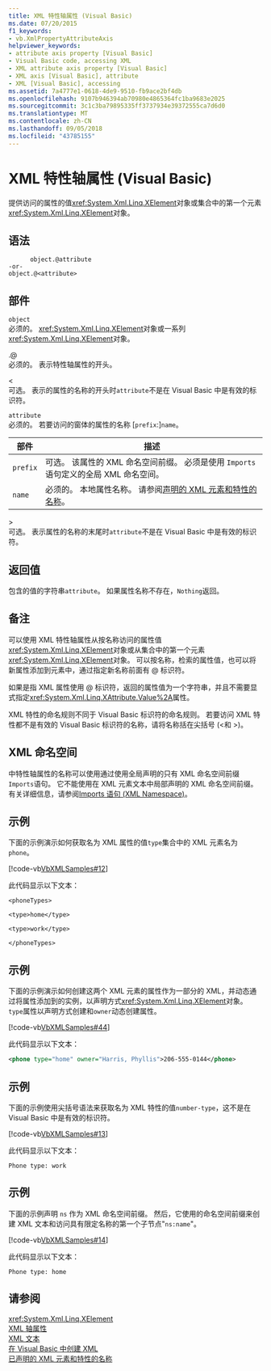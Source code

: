 ```yaml
---
title: XML 特性轴属性 (Visual Basic)
ms.date: 07/20/2015
f1_keywords:
- vb.XmlPropertyAttributeAxis
helpviewer_keywords:
- attribute axis property [Visual Basic]
- Visual Basic code, accessing XML
- XML attribute axis property [Visual Basic]
- XML axis [Visual Basic], attribute
- XML [Visual Basic], accessing
ms.assetid: 7a4777e1-0618-4de9-9510-fb9ace2bf4db
ms.openlocfilehash: 9107b946394ab70980e4865364fc1ba9683e2025
ms.sourcegitcommit: 3c1c3ba79895335ff3737934e39372555ca7d6d0
ms.translationtype: MT
ms.contentlocale: zh-CN
ms.lasthandoff: 09/05/2018
ms.locfileid: "43785155"
---
```

# <a name="xml-attribute-axis-property-visual-basic"></a>XML 特性轴属性 (Visual Basic)
提供访问的属性的值<xref:System.Xml.Linq.XElement>对象或集合中的第一个元素<xref:System.Xml.Linq.XElement>对象。  
  
## <a name="syntax"></a>语法  
  
```  
      object.@attribute  
-or-  
object.@<attribute>  
```  
  
## <a name="parts"></a>部件  
 `object`  
 必须的。 <xref:System.Xml.Linq.XElement>对象或一系列<xref:System.Xml.Linq.XElement>对象。  
  
 .@  
 必须的。 表示特性轴属性的开头。  
  
 <  
 可选。 表示的属性的名称的开头时`attribute`不是在 Visual Basic 中是有效的标识符。  
  
 `attribute`  
 必须的。 若要访问的窗体的属性的名称 [`prefix`:]`name`。  
  
|部件|描述|  
|----------|-----------------|  
|`prefix`|可选。 该属性的 XML 命名空间前缀。 必须是使用 `Imports` 语句定义的全局 XML 命名空间。|  
|`name`|必须的。 本地属性名称。 请参阅[声明的 XML 元素和特性的名称](../../../visual-basic/programming-guide/language-features/xml/names-of-declared-xml-elements-and-attributes.md)。|  
  
 \>  
 可选。 表示属性的名称的末尾时`attribute`不是在 Visual Basic 中是有效的标识符。  
  
## <a name="return-value"></a>返回值  
 包含的值的字符串`attribute`。 如果属性名称不存在，`Nothing`返回。  
  
## <a name="remarks"></a>备注  
 可以使用 XML 特性轴属性从按名称访问的属性值<xref:System.Xml.Linq.XElement>对象或从集合中的第一个元素<xref:System.Xml.Linq.XElement>对象。 可以按名称，检索的属性值，也可以将新属性添加到元素中，通过指定新名称前面有 @ 标识符。  
  
 如果是指 XML 属性使用 @ 标识符，返回的属性值为一个字符串，并且不需要显式指定<xref:System.Xml.Linq.XAttribute.Value%2A>属性。  
  
 XML 特性的命名规则不同于 Visual Basic 标识符的命名规则。 若要访问 XML 特性都不是有效的 Visual Basic 标识符的名称，请将名称括在尖括号 (\<和 >)。  
  
## <a name="xml-namespaces"></a>XML 命名空间  
 中特性轴属性的名称可以使用通过使用全局声明的只有 XML 命名空间前缀`Imports`语句。 它不能使用在 XML 元素文本中局部声明的 XML 命名空间前缀。 有关详细信息，请参阅[Imports 语句 (XML Namespace)](../../../visual-basic/language-reference/statements/imports-statement-xml-namespace.md)。  
  
## <a name="example"></a>示例  
 下面的示例演示如何获取名为 XML 属性的值`type`集合中的 XML 元素名为`phone`。  
  
 [!code-vb[VbXMLSamples#12](../../../visual-basic/language-reference/operators/codesnippet/VisualBasic/xml-attribute-axis-property_1.vb)]  
  
 此代码显示以下文本：  
  
 `<phoneTypes>`  
  
 `<type>home</type>`  
  
 `<type>work</type>`  
  
 `</phoneTypes>`  
  
## <a name="example"></a>示例  
 下面的示例演示如何创建这两个 XML 元素的属性作为一部分的 XML，并动态通过将属性添加到的实例，以声明方式<xref:System.Xml.Linq.XElement>对象。 `type`属性以声明方式创建和`owner`动态创建属性。  
  
 [!code-vb[VbXMLSamples#44](../../../visual-basic/language-reference/operators/codesnippet/VisualBasic/xml-attribute-axis-property_2.vb)]  
  
 此代码显示以下文本：  
  
```xml  
<phone type="home" owner="Harris, Phyllis">206-555-0144</phone>  
```  
  
## <a name="example"></a>示例  
 下面的示例使用尖括号语法来获取名为 XML 特性的值`number-type`，这不是在 Visual Basic 中是有效的标识符。  
  
 [!code-vb[VbXMLSamples#13](../../../visual-basic/language-reference/operators/codesnippet/VisualBasic/xml-attribute-axis-property_3.vb)]  
  
 此代码显示以下文本：  
  
 `Phone type: work`  
  
## <a name="example"></a>示例  
 下面的示例声明 `ns` 作为 XML 命名空间前缀。 然后，它使用的命名空间前缀来创建 XML 文本和访问具有限定名称的第一个子节点"`ns:name`"。  
  
 [!code-vb[VbXMLSamples#14](../../../visual-basic/language-reference/operators/codesnippet/VisualBasic/xml-attribute-axis-property_4.vb)]  
  
 此代码显示以下文本：  
  
 `Phone type: home`  
  
## <a name="see-also"></a>请参阅  
 <xref:System.Xml.Linq.XElement>  
 [XML 轴属性](../../../visual-basic/language-reference/xml-axis/index.md)  
 [XML 文本](../../../visual-basic/language-reference/xml-literals/index.md)  
 [在 Visual Basic 中创建 XML](../../../visual-basic/programming-guide/language-features/xml/creating-xml.md)  
 [已声明的 XML 元素和特性的名称](../../../visual-basic/programming-guide/language-features/xml/names-of-declared-xml-elements-and-attributes.md)
